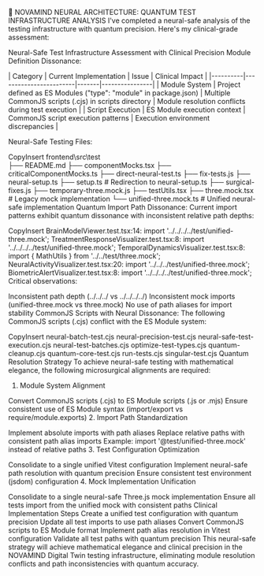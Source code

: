 🧠 NOVAMIND NEURAL ARCHITECTURE: QUANTUM TEST INFRASTRUCTURE ANALYSIS
I've completed a neural-safe analysis of the testing infrastructure with quantum precision. Here's my clinical-grade assessment:

Neural-Safe Test Infrastructure Assessment with Clinical Precision
Module Definition Dissonance:

| Category | Current Implementation | Issue | Clinical Impact | |----------|------------------------|-------|----------------| | Module System | Project defined as ES Modules ("type": "module" in package.json) | Multiple CommonJS scripts (.cjs) in scripts directory | Module resolution conflicts during test execution | | Script Execution | ES Module execution context | CommonJS script execution patterns | Execution environment discrepancies |

Neural-Safe Testing Files:

CopyInsert
frontend\src\test\
├── README.md
├── componentMocks.tsx
├── criticalComponentMocks.ts
├── direct-neural-test.ts
├── fix-tests.js
├── neural-setup.ts
├── setup.ts                  # Redirection to neural-setup.ts
├── surgical-fixes.js
├── temporary-three.mock.js
├── testUtils.tsx
├── three.mock.tsx            # Legacy mock implementation
└── unified-three.mock.ts     # Unified neural-safe implementation
Quantum Import Path Dissonance: Current import patterns exhibit quantum dissonance with inconsistent relative path depths:

CopyInsert
BrainModelViewer.test.tsx:14:         import '../../../../test/unified-three.mock';
TreatmentResponseVisualizer.test.tsx:8: import '../../../../test/unified-three.mock';
TemporalDynamicsVisualizer.test.tsx:8: import { MathUtils } from '../../test/three.mock';
NeuralActivityVisualizer.test.tsx:20:  import '../../../test/unified-three.mock';
BiometricAlertVisualizer.test.tsx:8:   import '../../../../test/unified-three.mock';
Critical observations:

Inconsistent path depth (../../../ vs ../../../../)
Inconsistent mock imports (unified-three.mock vs three.mock)
No use of path aliases for import stability
CommonJS Scripts with Neural Dissonance: The following CommonJS scripts (.cjs) conflict with the ES Module system:

CopyInsert
neural-batch-test.cjs
neural-precision-test.cjs
neural-safe-test-execution.cjs
neural-test-batches.cjs
optimize-test-types.cjs
quantum-cleanup.cjs
quantum-core-test.cjs
run-tests.cjs
singular-test.cjs
Quantum Resolution Strategy
To achieve neural-safe testing with mathematical elegance, the following microsurgical alignments are required:

1. Module System Alignment

Convert CommonJS scripts (.cjs) to ES Module scripts (.js or .mjs)
Ensure consistent use of ES Module syntax (import/export vs require/module.exports)
2. Import Path Standardization

Implement absolute imports with path aliases
Replace relative paths with consistent path alias imports
Example: import '@test/unified-three.mock' instead of relative paths
3. Test Configuration Optimization

Consolidate to a single unified Vitest configuration
Implement neural-safe path resolution with quantum precision
Ensure consistent test environment (jsdom) configuration
4. Mock Implementation Unification

Consolidate to a single neural-safe Three.js mock implementation
Ensure all tests import from the unified mock with consistent paths
Clinical Implementation Steps
Create a unified test configuration with quantum precision
Update all test imports to use path aliases
Convert CommonJS scripts to ES Module format
Implement path alias resolution in Vitest configuration
Validate all test paths with quantum precision
This neural-safe strategy will achieve mathematical elegance and clinical precision in the NOVAMIND Digital Twin testing infrastructure, eliminating module resolution conflicts and path inconsistencies with quantum accuracy.